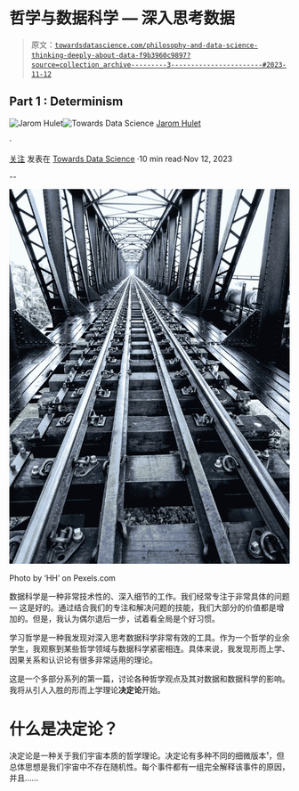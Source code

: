 # 哲学与数据科学 — 深入思考数据

> 原文：[`towardsdatascience.com/philosophy-and-data-science-thinking-deeply-about-data-f9b3960c9897?source=collection_archive---------3-----------------------#2023-11-12`](https://towardsdatascience.com/philosophy-and-data-science-thinking-deeply-about-data-f9b3960c9897?source=collection_archive---------3-----------------------#2023-11-12)

## Part 1 : Determinism

[](https://medium.com/@jarom.hulet?source=post_page-----f9b3960c9897--------------------------------)![Jarom Hulet](https://medium.com/@jarom.hulet?source=post_page-----f9b3960c9897--------------------------------)[](https://towardsdatascience.com/?source=post_page-----f9b3960c9897--------------------------------)![Towards Data Science](https://towardsdatascience.com/?source=post_page-----f9b3960c9897--------------------------------) [Jarom Hulet](https://medium.com/@jarom.hulet?source=post_page-----f9b3960c9897--------------------------------)

·

[关注](https://medium.com/m/signin?actionUrl=https%3A%2F%2Fmedium.com%2F_%2Fsubscribe%2Fuser%2F88982a88b4e5&operation=register&redirect=https%3A%2F%2Ftowardsdatascience.com%2Fphilosophy-and-data-science-thinking-deeply-about-data-f9b3960c9897&user=Jarom+Hulet&userId=88982a88b4e5&source=post_page-88982a88b4e5----f9b3960c9897---------------------post_header-----------) 发表在 [Towards Data Science](https://towardsdatascience.com/?source=post_page-----f9b3960c9897--------------------------------) ·10 min read·Nov 12, 2023[](https://medium.com/m/signin?actionUrl=https%3A%2F%2Fmedium.com%2F_%2Fvote%2Ftowards-data-science%2Ff9b3960c9897&operation=register&redirect=https%3A%2F%2Ftowardsdatascience.com%2Fphilosophy-and-data-science-thinking-deeply-about-data-f9b3960c9897&user=Jarom+Hulet&userId=88982a88b4e5&source=-----f9b3960c9897---------------------clap_footer-----------)

--

[](https://medium.com/m/signin?actionUrl=https%3A%2F%2Fmedium.com%2F_%2Fbookmark%2Fp%2Ff9b3960c9897&operation=register&redirect=https%3A%2F%2Ftowardsdatascience.com%2Fphilosophy-and-data-science-thinking-deeply-about-data-f9b3960c9897&source=-----f9b3960c9897---------------------bookmark_footer-----------)![](img/341332e6a89eedefdad2b419a0230be7.png)

Photo by ‘HH’ on Pexels.com

数据科学是一种非常技术性的、深入细节的工作。我们经常专注于非常具体的问题 — 这是好的。通过结合我们的专注和解决问题的技能，我们大部分的价值都是增加的。但是，我认为偶尔退后一步，试着看全局是个好习惯。

学习哲学是一种我发现对深入思考数据科学非常有效的工具。作为一个哲学的业余学生，我观察到某些哲学领域与数据科学紧密相连。具体来说，我发现形而上学、因果关系和认识论有很多非常适用的理论。

这是一个多部分系列的第一篇，讨论各种哲学观点及其对数据和数据科学的影响。我将从引人入胜的形而上学理论**决定论**开始。

# 什么是决定论？

决定论是一种关于我们宇宙本质的哲学理论。决定论有多种不同的细微版本¹，但总体思想是我们宇宙中不存在随机性。每个事件都有一组完全解释该事件的原因，并且……
